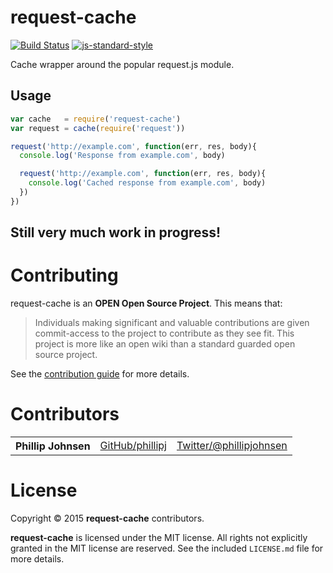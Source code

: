 # request-cache

[![Build Status](https://api.travis-ci.org/phillipj/request-cache.png?branch=master)](http://travis-ci.org/phillipj/request-cache)
[![js-standard-style](https://img.shields.io/badge/code%20style-standard-brightgreen.svg?style=flat)](https://github.com/feross/standard)

Cache wrapper around the popular request.js module.

## Usage

```js
var cache   = require('request-cache')
var request = cache(require('request'))

request('http://example.com', function(err, res, body){
  console.log('Response from example.com', body)

  request('http://example.com', function(err, res, body){
    console.log('Cached response from example.com', body)
  })
})
```

## Still very much work in progress!

# Contributing

request-cache is an **OPEN Open Source Project**. This means that:

> Individuals making significant and valuable contributions are given commit-access to the project to contribute as they see fit. This project is more like an open wiki than a standard guarded open source project.

See the [contribution guide](CONTRIBUTING.md) for more details.

# Contributors

<table><tbody>
<tr><th align="left">Phillip Johnsen</th><td><a href="https://github.com/phillipj">GitHub/phillipj</a></td><td><a href="http://twitter.com/phillipjohnsen">Twitter/@phillipjohnsen</a></td></tr>
</tbody></table>

# License

Copyright &copy; 2015 **request-cache** contributors.

**request-cache** is licensed under the MIT license. All rights not explicitly granted in the MIT license are reserved. See the included `LICENSE.md` file for more details.
